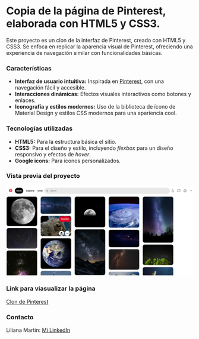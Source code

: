# Copia de la página de Pinterest, elaborada con HTML5 y CSS3.
Este  proyecto es un clon de la interfaz de Pinterest, creado con HTML5 y CSS3. Se enfoca en replicar la aparencia visual de Pinterest, ofreciendo una experiencia de navegación similar con funcionalidades básicas. 

### Características
+ **Interfaz de usuario intuitiva:** Inspirada en [Pinterest](https://www.pinterest.es), con una navegación fácil y accesible.
+ **Interacciones dinámicas:** Efectos visuales interactivos como botones y enlaces.
+ **Iconografía y estilos modernos:** Uso de la biblioteca de ícono de Material Design y estilos CSS modernos para una apariencia cool.

### Tecnologías utilizadas
+ **HTML5:** Para la estructura básica el sitio.
+ **CSS3:** Para el diseño y estilo, incluyendo _flexbox_ para un diseño responsivo y efectos de _hover_.
+ **Google icons:** Para iconos personalizados.

### Vista previa del proyecto
![Demo](/imagenes/interfaz_pinterest.png)

### Link para viasualizar la página
[Clon de Pinterest](https://clondepinterest-beta.vercel.app)

### Contacto
Liliana Martin: [Mi LinkedIn](https://www.linkedin.com/in/liliana-martin-439113316/)
